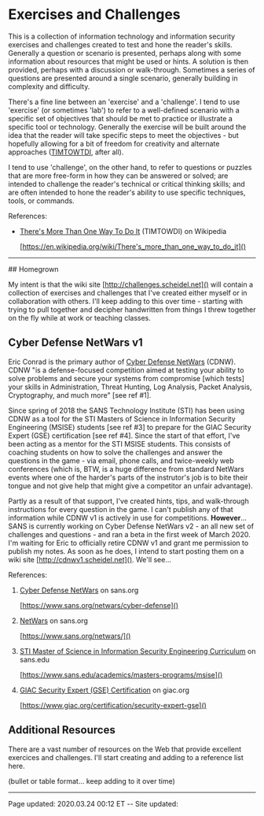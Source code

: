 # Exercises and Challenges

This is a collection of information technology and information security exercises and challenges created to test and hone the reader's skills.  Generally a question or scenario is presented, perhaps along with some information about resources that might be used or hints.  A solution is then provided, perhaps with a discussion or walk-through.  Sometimes a series of questions are presented around a single scenario, generally building in complexity and difficulty.

There's a fine line between an 'exercise' and a 'challenge'.  I tend to use 'exercise' (or sometimes 'lab') to refer to a well-defined scenario with a specific set of objectives that should be met to practice or illustrate a specific tool or technology.  Generally the exercise will be built around the idea that the reader will take specific steps to meet the objectives - but hopefully allowing for a bit of freedom for creativity and alternate approaches ([TIMTOWTDI](https://en.wikipedia.org/wiki/There's_more_than_one_way_to_do_it), after all).

I tend to use 'challenge', on the other hand, to refer to questions or puzzles that are more free-form in how they can be answered or solved; are intended to challenge the reader's technical or critical thinking skills; and are often intended to hone the reader's ability to use specific techniques, tools, or commands.

References:

 * [There's More Than One Way To Do It](https://en.wikipedia.org/wiki/There's_more_than_one_way_to_do_it) (TIMTOWDI) on Wikipedia
 
   [https://en.wikipedia.org/wiki/There's_more_than_one_way_to_do_it]()

<hr class="tight">
## Homegrown

My intent is that the wiki site [http://challenges.scheidel.net]() will contain a collection of exercises and challenges that I've created either myself or in collaboration with others.  I'll keep adding to this over time - starting with trying to pull together and decipher handwritten from things I threw together on the fly while at work or teaching classes. 

## Cyber Defense NetWars v1

Eric Conrad is the primary author of [Cyber Defense NetWars](https://www.sans.org/netwars/cyber-defense) (CDNW). CDNW "is a defense-focused competition aimed at testing your ability to solve problems and secure your systems from compromise \[which tests\] your skills in Administration, Threat Hunting, Log Analysis, Packet Analysis, Cryptography, and much more" \[see ref #1\].

Since spring of 2018 the SANS Technology Institute (STI) has been using CDNW as a tool for the STI Masters of Science in Information Security Engineering (MSISE) students \[see ref #3\] to prepare for the GIAC Security Expert (GSE) certification \[see ref #4\]. Since the start of that effort, I've been acting as a mentor for the STI MSISE students. This consists of coaching students on how to solve the challenges and answer the questions in the game - via email, phone calls, and twice-weekly web conferences (which is, BTW, is a huge difference from standard NetWars events where one of the harder's parts of the instrutor's job is to bite their tongue and not give help that might give a competitor an unfair advantage).

Partly as a result of that support, I've created hints, tips, and walk-through instructions for every question in the game. I can't publish any of that information while CDNW v1 is actively in use for competitions.  **However**... SANS is currently working on Cyber Defense NetWars v2 - an all new set of challenges and questions - and ran a beta in the first week of March 2020.  I'm waiting for Eric to officially retire CDNW v1 and grant me permission to publish my notes.  As soon as he does, I intend to start posting them on a wiki site [http://cdnwv1.scheidel.net]().  We'll see...

References:

 1. [Cyber Defense NetWars](https://www.sans.org/netwars/cyber-defense) on sans.org
 
    [https://www.sans.org/netwars/cyber-defense]()
   
 2. [NetWars](https://www.sans.org/netwars/) on sans.org
 
    [https://www.sans.org/netwars/]()

 3. [STI Master of Science in Information Security Engineering Curriculum](https://www.sans.edu/academics/masters-programs/msise) on sans.edu
 
    [https://www.sans.edu/academics/masters-programs/msise]()

 4. [GIAC Security Expert (GSE) Certification](https://www.giac.org/certification/security-expert-gse) on giac.org
 
    [https://www.giac.org/certification/security-expert-gse]()

## Additional Resources

There are a vast number of resources on the Web that provide excellent exercices and challenges.  I'll start creating and adding to a reference list here.

(bullet or table format... keep adding to it over time)

<hr class="tight"><p class="timestamp">Page updated: 2020.03.24 00:12 ET -- Site updated: <span id="timestamp"></span></p>
<script type='text/javascript'>document.getElementById("timestamp").innerHTML = Date(document.lastModified);</script>
